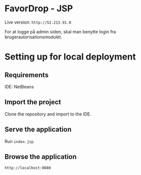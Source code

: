 # FavorDrop - JSP
Live version: `http://52.213.91.0`

For at logge på admin siden, skal man benytte login fra brugerautorisationsmodulet.

# Setting up for local deployment
## Requirements
IDE: NetBeans

## Import the project 
Clone the repository and import to the IDE.

## Serve the application
Run `index.jsp`

## Browse the application
`http://localhost:8080`
